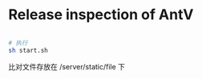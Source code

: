 <!--
 * @version: 0.0.1
 * @Author: fujin
 * @Date: 2021-02-24 14:24:46
 * @LastEditTime: 2021-02-26 15:48:57
-->

# Release inspection of AntV

```bash

# 执行
sh start.sh

```

比对文件存放在 /server/static/file 下
